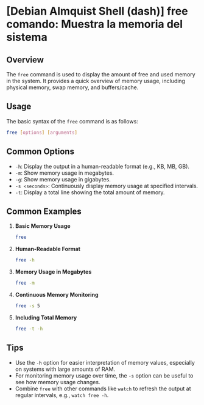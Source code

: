 # [Debian Almquist Shell (dash)] free comando: Muestra la memoria del sistema

## Overview
The `free` command is used to display the amount of free and used memory in the system. It provides a quick overview of memory usage, including physical memory, swap memory, and buffers/cache.

## Usage
The basic syntax of the `free` command is as follows:

```bash
free [options] [arguments]
```

## Common Options
- `-h`: Display the output in a human-readable format (e.g., KB, MB, GB).
- `-m`: Show memory usage in megabytes.
- `-g`: Show memory usage in gigabytes.
- `-s <seconds>`: Continuously display memory usage at specified intervals.
- `-t`: Display a total line showing the total amount of memory.

## Common Examples

1. **Basic Memory Usage**
   ```bash
   free
   ```

2. **Human-Readable Format**
   ```bash
   free -h
   ```

3. **Memory Usage in Megabytes**
   ```bash
   free -m
   ```

4. **Continuous Memory Monitoring**
   ```bash
   free -s 5
   ```

5. **Including Total Memory**
   ```bash
   free -t -h
   ```

## Tips
- Use the `-h` option for easier interpretation of memory values, especially on systems with large amounts of RAM.
- For monitoring memory usage over time, the `-s` option can be useful to see how memory usage changes.
- Combine `free` with other commands like `watch` to refresh the output at regular intervals, e.g., `watch free -h`.